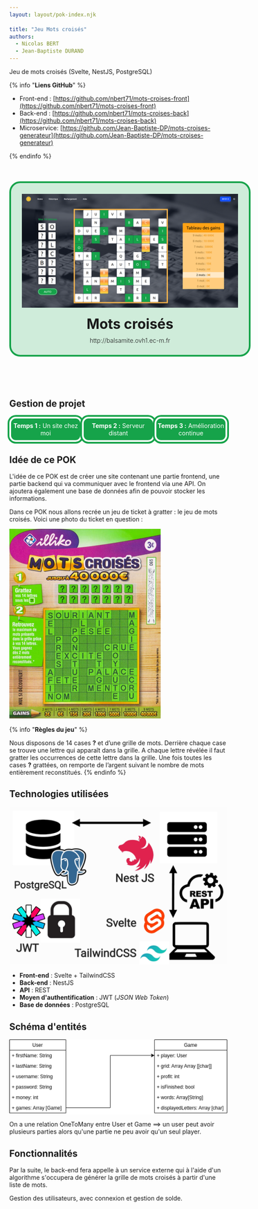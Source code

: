 ```yaml
---
layout: layout/pok-index.njk

title: "Jeu Mots croisés"
authors:
  - Nicolas BERT
  - Jean-Baptiste DURAND
---
```


<!-- début résumé -->
Jeu de mots croisés (Svelte, NestJS, PostgreSQL)
<!-- fin résumé -->

{% info "**Liens GitHub**" %}

* Front-end : [https://github.com/nbert71/mots-croises-front](https://github.com/nbert71/mots-croises-front)
* Back-end : [https://github.com/nbert71/mots-croises-back](https://github.com/nbert71/mots-croises-back)
* Microservice: [https://github.com/Jean-Baptiste-DP/mots-croises-generateur](https://github.com/Jean-Baptiste-DP/mots-croises-generateur)

{% endinfo %}

<a href="http://balsamite.ovh1.ec-m.fr" class="imageContainer">
  <img src="./images/gamePage.png" alt="Page de jeu" class="viewPage">
  <div class="infoTitles">
    <p class="title">Mots croisés</p>
    <p class="link">http://balsamite.ovh1.ec-m.fr</p>
  </div>
</a>

<br>

## Gestion de projet

<div class="allButtonGestionProjet">
  <a href="./temps1" class="buttonGestionProjet">
    <span><b class="hoverUnderline">Temps 1 :</b> Un site chez moi</span>
  </a>

  <a href="./temps2" class="buttonGestionProjet">
    <span><b class="hoverUnderline">Temps 2 :</b> Serveur distant</span>
  </a>

  <a href="./temps3" class="buttonGestionProjet">
    <span><b class="hoverUnderline">Temps 3 :</b> Amélioration continue</span>
  </a>
</div>

## Idée de ce POK

L'idée de ce POK est de créer une site contenant une partie frontend, une partie backend qui va communiquer avec le frontend via une API. On ajoutera également une base de données afin de pouvoir stocker les informations.

Dans ce POK nous allons recrée un jeu de ticket à gratter : le jeu de mots croisés. Voici une photo du ticket en question :

<img src="./images/mots-croises.jpg" alt="Image jeu de mots croisés" style="width: 350px; margin: 0 auto;" />
<br>

{% info "**Règles du jeu**" %}

Nous disposons de 14 cases **?** et d’une grille de mots. Derrière chaque case se trouve une lettre qui apparaît dans la grille. A chaque lettre révélée il faut gratter les occurrences de cette lettre dans la grille. Une fois toutes les cases **?** grattées, on remporte de l’argent suivant le nombre de mots entièrement reconstitués.
{% endinfo %}

## Technologies utilisées

<img src="./images/choix_techno.jpg" alt="Technologies utilisées" style="width: 700px; margin: 0 auto; border: 0" />

* **Front-end** : Svelte + TailwindCSS
* **Back-end** : NestJS
* **API** : REST
* **Moyen d'authentification** : JWT (*JSON Web Token*)
* **Base de données** : PostgreSQL

## Schéma d'entités

<div style="display: grid; place-items: center;">
  <img src="./images/UML-POK-1.png" alt="Schéma d'entités" style="border: 0;" />
</div>

On a une relation OneToMany entre User et Game ==> un user peut avoir plusieurs parties alors qu'une partie ne peu avoir qu'un seul player.

## Fonctionnalités

Par la suite, le back-end fera appelle à un service externe qui à l'aide d'un algorithme s'occupera de générer la grille de mots croisés à partir d'une liste de mots.

Gestion des utilisateurs, avec connexion et gestion de solde.

<style>
  a.imageContainer{
    margin: 50px auto;
    width: 550px;
    display: block;
    border: 4px solid rgb(22,163,74);
    border-radius: 25px;
    --opacity:0.2;
    transition: all 1s;
    background-color : rgba(22,163,74,var(--opacity));
    text-decoration:none;
  }
  a.imageContainer:hover{
    --opacity:0.6;
  }
  img.viewPage{
    width:500px;
    margin: 25px 25px 15px 25px;
    border-width:0;
  }
  div.infoTitles .title{
    font-size:32px;
    margin: 0 0 10px 0;
    text-align: center;
    font-weight: bolder;
  }
  div.infoTitles .link{
    margin: 0 0 25px 0;
    text-align: center;
    font-weight: 350;
  }
  a.buttonGestionProjet{
    display: flex;
    position: relative;
    height: 50px;
    width: 280px;
    background-color: rgb(22,163,74);
    border-radius: 15px;
    text-align: center;
    justify-content: center;
    align-items:center;
    border: 4px white solid;
    outline: 4px rgb(22,163,74) solid;
    text-decoration: none;
    transition: transform 0.3s cubic-bezier(.12,-0.91,.85,1.86);
  }
  a.buttonGestionProjet:hover{
    transform: scale(1.1);
  }
  a.buttonGestionProjet span{
    display: block;
    color: white;
  }
  div.allButtonGestionProjet{
    display:flex;
    flex-direction:row;
    justify-content: space-around;
  }
  .hoverUnderline{
    position:relative;
  }
  a.buttonGestionProjet .hoverUnderline::after{
    content:"";
    position: absolute;
    bottom:0;
    left:0;
    height: 0.125em;
    width: 0;
    background-color:white;
    transition: all 0.6s;
  }
  a.buttonGestionProjet:hover .hoverUnderline::after{
    width:100%;
  }
</style>
